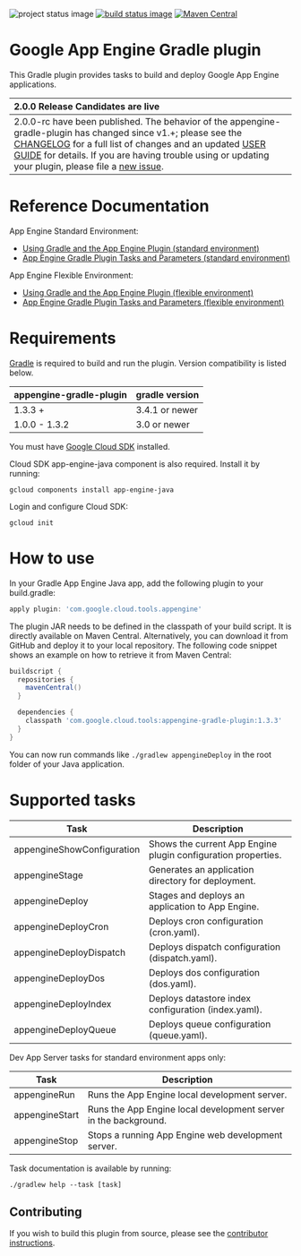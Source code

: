 ![project status image](https://img.shields.io/badge/stability-stable-brightgreen.svg)
[![build status image](https://travis-ci.org/GoogleCloudPlatform/app-gradle-plugin.svg?branch=master)](https://travis-ci.org/GoogleCloudPlatform/app-gradle-plugin)
[![Maven Central](https://maven-badges.herokuapp.com/maven-central/com.google.cloud.tools/appengine-gradle-plugin/badge.svg)](https://maven-badges.herokuapp.com/maven-central/com.google.cloud.tools/appengine-gradle-plugin)
# Google App Engine Gradle plugin

This Gradle plugin provides tasks to build and deploy Google App Engine applications.

| 2.0.0 Release Candidates are live |
| :------------------------------ |
| 2.0.0-rc have been published. The behavior of the appengine-gradle-plugin has changed since v1.+; please see the [CHANGELOG](CHANGELOG.md) for a full list of changes and an updated [USER GUIDE](USER_GUIDE.md) for details. If you are having trouble using or updating your plugin, please file a [new issue](https://github.com/GoogleCloudPlatform/app-gradle-plugin/issues).|

# Reference Documentation

App Engine Standard Environment:
* [Using Gradle and the App Engine Plugin (standard environment)](https://cloud.google.com/appengine/docs/java/tools/gradle)
* [App Engine Gradle Plugin Tasks and Parameters (standard environment)](https://cloud.google.com/appengine/docs/java/tools/gradle-reference)

App Engine Flexible Environment:
* [Using Gradle and the App Engine Plugin (flexible environment)](https://cloud.google.com/appengine/docs/flexible/java/using-gradle)
* [App Engine Gradle Plugin Tasks and Parameters (flexible environment)](https://cloud.google.com/appengine/docs/flexible/java/gradle-reference)

# Requirements

[Gradle](http://gradle.org) is required to build and run the plugin. Version compatibility is listed below.

| appengine-gradle-plugin | gradle version |
|-------------------------|----------------|
| 1.3.3 +                 | 3.4.1 or newer |
| 1.0.0 - 1.3.2           | 3.0 or newer   |

You must have [Google Cloud SDK](https://cloud.google.com/sdk/) installed.

Cloud SDK app-engine-java component is also required. Install it by running:

    gcloud components install app-engine-java

Login and configure Cloud SDK:

    gcloud init

# How to use

In your Gradle App Engine Java app, add the following plugin to your build.gradle:

```Groovy
apply plugin: 'com.google.cloud.tools.appengine'
```

The plugin JAR needs to be defined in the classpath of your build script. It is directly available on Maven Central. Alternatively, you can download it from GitHub and deploy it to your local repository. The following code snippet shows an example on how to retrieve it from Maven Central:

```Groovy
buildscript {
  repositories {
    mavenCentral()
  }

  dependencies {
    classpath 'com.google.cloud.tools:appengine-gradle-plugin:1.3.3'
  }
}
```

You can now run commands like `./gradlew appengineDeploy` in the root folder of your Java application.

# Supported tasks
| Task                       | Description
|----------------------------|---
| appengineShowConfiguration | Shows the current App Engine plugin configuration properties.
| appengineStage             | Generates an application directory for deployment.
| appengineDeploy            | Stages and deploys an application to App Engine.
| appengineDeployCron        | Deploys cron configuration (cron.yaml).
| appengineDeployDispatch    | Deploys dispatch configuration (dispatch.yaml).
| appengineDeployDos         | Deploys dos configuration (dos.yaml).
| appengineDeployIndex       | Deploys datastore index configuration (index.yaml).
| appengineDeployQueue       | Deploys queue configuration (queue.yaml).

Dev App Server tasks for standard environment apps only:

| Task           | Description
|----------------|---
| appengineRun   | Runs the App Engine local development server.
| appengineStart | Runs the App Engine local development server in the background.
| appengineStop  | Stops a running App Engine web development server.

Task documentation is available by running:

    ./gradlew help --task [task]

## Contributing

If you wish to build this plugin from source, please see the [contributor instructions](CONTRIBUTING.md).
